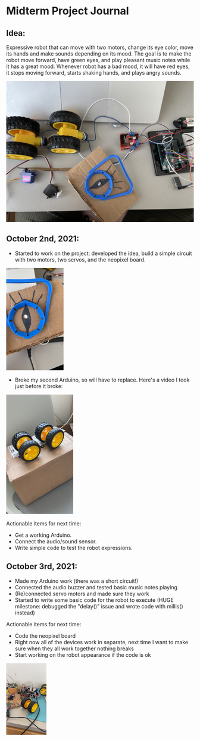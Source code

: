 # Midterm Project Journal

## Idea:

Expressive robot that can move with two motors, change its eye color, move its hands and make sounds depending on its mood. The goal is to make the robot move forward, have green eyes, and play pleasant music notes while it has a great mood. Whenever robot has a bad mood, it will have red eyes, it stops moving forward, starts shaking hands, and plays angry sounds.

![](images/starting.JPG)

## October 2nd, 2021:
- Started to work on the project: developed the idea, build a simple circuit with two motors, two servos, and the neopixel board.

![](images/eyes.gif)

- Broke my second Arduino, so will have to replace. Here's a video I took just before it broke:

![](images/beforeTheStorm.gif)

Actionable items for next time:
- Get a working Arduino.
- Connect the audio/sound sensor.
- Write simple code to test the robot expressions.


## October 3rd, 2021:
- Made my Arduino work (there was a short circuit!)
- Connected the audio buzzer and tested basic music notes playing
- (Re)connected servo motors and made sure they work
- Started to write some basic code for the robot to execute (HUGE milestone: debugged the "delay()" issue and wrote code with millis() instead)

Actionable items for next time:
- Code the neopixel board
- Right now all of the devices work in separate, next time I want to make sure when they all work together nothing breaks
- Start working on the robot appearance if the code is ok

![](images/progress.gif)
